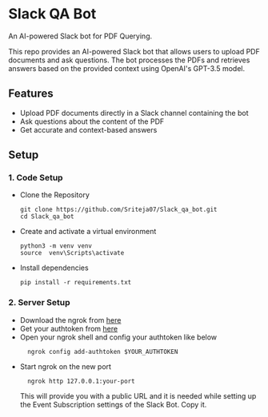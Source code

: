 # Slack QA Bot
An AI-powered Slack bot for PDF Querying.

This repo provides an AI-powered Slack bot that allows users to upload PDF documents and ask questions. The bot processes the PDFs and retrieves answers based on the provided context using OpenAI's GPT-3.5 model.

## Features

- Upload PDF documents directly in a Slack channel containing the bot
- Ask questions about the content of the PDF
- Get accurate and context-based answers

## Setup

### 1. Code Setup
- Clone the Repository
     
  ```shell script
  git clone https://github.com/Sriteja07/Slack_qa_bot.git
  cd Slack_qa_bot
  ```
  
- Create and activate a virtual environment
     
  ```shell script
  python3 -m venv venv
  source  venv\Scripts\activate
  ```
  
- Install dependencies
     
  ```shell script
  pip install -r requirements.txt
  ```

### 2. Server Setup
- Download the ngrok from [here](https://ngrok.com/download)
- Get your authtoken from [here](https://dashboard.ngrok.com/get-started/your-authtoken)
- Open your ngrok shell and config your authtoken like below
     ```shell script
       ngrok config add-authtoken $YOUR_AUTHTOKEN
     ```
- Start ngrok on the new port
     ```shell script
       ngrok http 127.0.0.1:your-port
     ```
     This will provide you with a public URL and it is needed while setting up the Event Subscription settings of the Slack Bot. Copy it.
     
  


